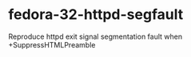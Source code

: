 # fedora-32-httpd-segfault
Reproduce httpd exit signal segmentation fault when +SuppressHTMLPreamble

